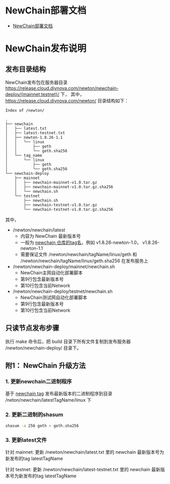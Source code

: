 # NewChain部署文档

* [NewChain部署文档](README.md)

# NewChain发布说明

## 发布目录结构

NewChain发布包在服务器目录 https://release.cloud.diynova.com/newton/newchain-deploy/{mainnet,testnet}/ 下，
其中，https://release.cloud.diynova.com/newton/ 目录结构如下：

```
Index of /newton/

.
├── newchain
│   ├── latest.txt
│   ├── latest-testnet.txt
│   ├── newton-1.8.26-1.1
│   │   └── linux
│   │       ├── geth
│   │       └── geth.sha256
│   └── tag_name
│       └── linux
│           ├── geth
│           └── geth.sha256
└── newchain-deploy
    ├── mainnet
    │   ├── newchain-mainnet-v1.0.tar.gz
    │   ├── newchain-mainnet-v1.0.tar.gz.sha256
    │   └── newchain.sh
    └── testnet
        ├── newchain.sh
        ├── newchain-testnet-v1.0.tar.gz
        └── newchain-testnet-v1.0.tar.gz.sha256
```

其中，
* /newton/newchain/latest
  * 内容为 NewChain 最新版本号
  * 一般为 [newchain 仓库的tag名](https://gitlab.newtonproject.org/mengguang/newchain/tags)，例如 v1.8.26-newton-1.0， v1.8.26-newton-1.1
  * 需要保证文件 /newton/newchain/tagName/linux/geth 和 /newton/newchain/tagName/linux/geth.sha256 在发布服务上
* /newton/newchain-deploy/mainnet/newchain.sh
  * NewChain主网自动化部署脚本
  * 第9行包含最新版本号
  * 第10行包含当前Network
* /newton/newchain-deploy/testnet/newchain.sh
  * NewChain测试网自动化部署脚本
  * 第9行包含最新版本号
  * 第10行包含当前Network

## 只读节点发布步骤

执行 make 命令后，把 build 目录下所有文件复制到发布服务器 /newton/newchain-deploy/ 目录下。

## 附1： NewChain 升级方法

### 1. 更新newchain二进制程序

基于 [newchain tag](https://gitlab.newtonproject.org/mengguang/newchain/tags) 发布最新版本的二进制程序到目录 /neton/newchain/latestTagName/linux 下

### 2. 更新二进制的shasum

```bash
shasum -a 256 geth > geth.sha256
```

### 3. 更新latest文件

针对 mainnet:
更新 /newton/newchain/latest.txt 里的 newchain 最新版本号为新发布的tag latestTagName

针对 testnet:
更新 /newton/newchain/latest-testnet.txt 里的 newchain 最新版本号为新发布的tag latestTagName



